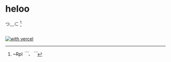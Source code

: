 # heloo

つ﹏⊂ [^hint]
[^hint]:~Rpl _￣、￣_

## 

[![with vercel](https://img.shields.io/badge/Hosted_with-Vercel-black?logo=vercel&logoColor=black)](https://vercel.com/ "vercel dashboard")
